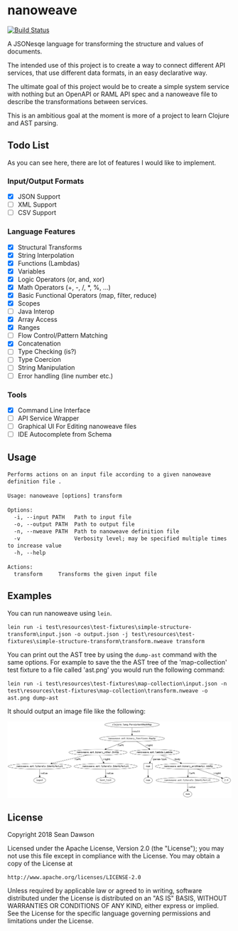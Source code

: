 # nanoweave

[![Build Status](https://travis-ci.org/NoxHarmonium/nanoweave.svg?branch=master)](https://travis-ci.org/NoxHarmonium/nanoweave)

A JSONesqe language for transforming 
the structure and values of documents.

The intended use of this project
is to create a way to
connect different API services,
that use different data formats,
in an easy declarative way.

The ultimate goal of this project
would be to create a simple system service
with nothing but an 
OpenAPI or RAML API spec
and a nanoweave file to describe
the transformations between services.

This is an ambitious goal
at the moment is more of a project
to learn Clojure and AST parsing.

## Todo List

As you can see here,
there are lot of features
I would like to implement.

### Input/Output Formats

- [X] JSON Support
- [ ] XML Support
- [ ] CSV Support

### Language Features

- [X] Structural Transforms
- [X] String Interpolation
- [X] Functions (Lambdas)
- [X] Variables
- [X] Logic Operators (or, and, xor)
- [X] Math Operators (+, -, /, *, %, ...)
- [X] Basic Functional Operators (map, filter, reduce)
- [X] Scopes
- [ ] Java Interop
- [X] Array Access
- [X] Ranges
- [ ] Flow Control/Pattern Matching
- [X] Concatenation
- [ ] Type Checking (is?)
- [ ] Type Coercion
- [ ] String Manipulation
- [ ] Error handling (line number etc.)

### Tools
- [X] Command Line Interface
- [ ] API Service Wrapper
- [ ] Graphical UI For Editing nanoweave files
- [ ] IDE Autocomplete from Schema

## Usage

    Performs actions on an input file according to a given nanoweave definition file .
    
    Usage: nanoweave [options] transform
    
    Options:
      -i, --input PATH   Path to input file
      -o, --output PATH  Path to output file
      -n, --nweave PATH  Path to nanoweave definition file
      -v                 Verbosity level; may be specified multiple times to increase value
      -h, --help
    
    Actions:
      transform     Transforms the given input file

## Examples

You can run nanoweave using `lein`. 

    lein run -i test\resources\test-fixtures\simple-structure-transform\input.json -o output.json -j test\resources\test-fixtures\simple-structure-transform\transform.nweave transform

You can print out the AST tree by using the `dump-ast` command with the same options.
For example to save the the AST tree of the 'map-collection' test fixture to a file called 'ast.png' you would run the following command:

    lein run -i test\resources\test-fixtures\map-collection\input.json -n test\resources\test-fixtures\map-collection\transform.nweave -o ast.png dump-ast

It should output an image file like the following:

![AST Image Example](doc/ast.png)

## License

Copyright 2018 Sean Dawson

Licensed under the Apache License, Version 2.0 (the "License");
you may not use this file except in compliance with the License.
You may obtain a copy of the License at

    http://www.apache.org/licenses/LICENSE-2.0

Unless required by applicable law or agreed to in writing, software
distributed under the License is distributed on an "AS IS" BASIS,
WITHOUT WARRANTIES OR CONDITIONS OF ANY KIND, either express or implied.
See the License for the specific language governing permissions and
limitations under the License.